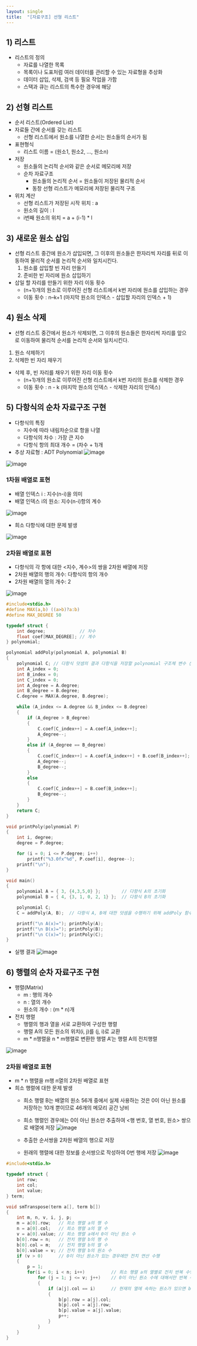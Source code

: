 ```yaml
---
layout: single
title:  "[자료구조] 선형 리스트"
---
```


## 1) 리스트
- 리스트의 정의
    - 자료를 나열한 목록
    - 목록이나 도표처럼 여러 데이터를 관리할 수 있는 자료형을 추상화
    - 데이터 삽입, 삭제, 검색 등 필요 작업을 가함
    - 스택과 큐는 리스트의 특수한 경우에 해당


## 2) 선형 리스트
- 순서 리스트(Ordered List)
- 자료들 간에 순서를 갖는 리스트
    - 선형 리스트에서 원소를 나열한 순서는 원소들의 순서가 됨
- 표현형식
    - 리스트 이름 = (원소1, 원소2, …, 원소n)
- 저장
    - 원소들의 논리적 순서와 같은 순서로 메모리에 저장
    - 순차 자료구조
        - 원소들의 논리적 순서 = 원소들이 저장된 물리적 순서
        - 동창 선형 리스트가 메모리에 저장된 물리적 구조
- 위치 계산
    - 선형 리스트가 저장된 시작 위치 : a
    - 원소의 길이 : l
    - i번째 원소의 위치 = a + (i-1) * l


## 3) 새로운 원소 삽입
- 선형 리스트 중간에 원소가 삽입되면, 그 이후의 원소들은 한자리씩 자리를 뒤로 이동하여 물리적 순서를 논리적 순서와 일치시킨다.
    1. 원소를 삽입할 빈 자리 만들기
    2. 준비한 빈 자리에 원소 삽입하기
- 삽일 할 자리를 만들기 위한 자리 이동 횟수
    - (n+1)개의 원소로 이루어진 선형 리스트에서 k번 자리에 원소를 삽입하는 경우
    - 이동 횟수 : n–k+1 (마지막 원소의 인덱스 - 삽입할 자리의 인덱스 + 1)


## 4) 원소 삭제
- 선형 리스트 중간에서 원소가 삭제되면, 그 이후의 원소들은 한자리씩 자리를 앞으로 이동하여 물리적 순서를 논리적 순서와 일치시킨다.
1. 원소 삭제하기
2. 삭제한 빈 자리 채우기
- 삭제 후, 빈 자리를 채우기 위한 자리 이동 횟수
    - (n+1)개의 원소로 이루어진 선형 리스트에서 k번 자리의 원소를 삭제한 경우
    - 이동 횟수 : n - k (마지막 원소의 인덱스 - 삭제한 자리의 인덱스)


## 5) 다항식의 순차 자료구조 구현
- 다항식의 특징
    - 지수에 따라 내림차순으로 항을 나열
    - 다항식의 차수 : 가장 큰 지수
    - 다항식 항의 최대 개수 = (차수 + 1)개
- 추상 자료형 : ADT Polynomial
![image](https://user-images.githubusercontent.com/55589616/211756928-ee6dd5d9-8ad8-49b6-9189-de62d39f3d4b.png)

![image](https://user-images.githubusercontent.com/55589616/211757004-e1b4917a-2f4a-4f37-8c25-11865c741a15.png)


### 1차원 배열로 표현
- 배열 인덱스 i : 지수(n-i)을 의미
- 배열 인덱스 i의 원소: 지수(n-i)항의 계수

![image](https://user-images.githubusercontent.com/55589616/211757591-54a676fd-6d1e-4181-a8a6-9b84d81e5ec7.png)
    
- 희소 다항식에 대한 문제 발생

![image](https://user-images.githubusercontent.com/55589616/211757961-5663ead8-bd9a-40d4-88c2-72dc6cd8e7ee.png)


### 2차원 배열로 표현
- 다항식의 각 항에 대한 <지수, 계수>의 쌍을 2차원 배열에 저장
- 2차원 배열의 행의 개수: 다항식의 항의 개수
- 2차원 배열의 열의 개수: 2

![image](https://user-images.githubusercontent.com/55589616/211758300-7dc5a3dc-f343-470f-8266-d6fd72f78612.png)


``` c
#include<stdio.h>
#define MAX(a,b) ((a>b)?a:b)
#define MAX_DEGREE 50

typedef struct {
	int degree;             // 차수
	float coef[MAX_DEGREE]; // 계수
} polynomial;

polynomial addPoly(polynomial A, polynomial B) 
{
	polynomial C; // 다항식 덧셈의 결과 다항식을 저장할 polynomial 구조체 변수 선언
	int A_index = 0;
	int B_index = 0;
	int C_index = 0;
	int A_degree = A.degree;
	int B_degree = B.degree;
	C.degree = MAX(A.degree, B.degree);

	while (A_index <= A.degree && B_index <= B.degree)
	{
		if (A_degree > B_degree)
		{
			C.coef[C_index++] = A.coef[A_index++];
			A_degree--;
		}
		else if (A_degree == B_degree)
		{
			C.coef[C_index++] = A.coef[A_index++] + B.coef[B_index++];
			A_degree--;
			B_degree--;
		}
		else
		{
			C.coef[C_index++] = B.coef[B_index++];
			B_degree--;
		}
	}
	return C;
}

void printPoly(polynomial P)
{
	int i, degree;
	degree = P.degree;

	for (i = 0; i <= P.degree; i++)
		printf("%3.0fx^%d", P.coef[i], degree--);
	printf("\n");
}

void main()
{
	polynomial A = { 3, {4,3,5,0} };		// 다항식 A의 초기화
	polynomial B = { 4, {3, 1, 0, 2, 1} };	// 다항식 B의 초기화

	polynomial C;
	C = addPoly(A, B);	// 다항식 A, B에 대한 덧셈을 수행하기 위해 addPoly 함수 호출

	printf("\n A(x)=");	printPoly(A);
	printf("\n B(x)=");	printPoly(B);
	printf("\n C(x)=");	printPoly(C);
}
```

- 실행 결과
![image](https://user-images.githubusercontent.com/55589616/211759241-6bf6eaf2-920e-4413-9395-ecef0893638d.png)


## 6) 행렬의 순차 자료구조 구현
- 행렬(Matrix)
    - m : 행의 개수
    - n : 열의 개수
    - 원소의 개수 : (m * n)개
- 전치 행렬
    - 행렬의 행과 열을 서로 교환하여 구성한 행렬
    - 행렬 A의 모든 원소의 위치(i, j)를 (j, i)로 교환
    - m * n행렬을 n * m행렬로 변환한 행렬 A’는 행렬 A의 전치행렬

![image](https://user-images.githubusercontent.com/55589616/211759833-cceceae2-adac-4522-9acb-c561fa6c20ea.png)

### 2차원 배열로 표현
- m * n 행렬을 m행 n열의 2차원 배열로 표현
- 희소 행렬에 대한 문제 발생
    - 희소 행렬 B는 배열의 원소 56개 중에서 실제 사용하는 것은 0이 아닌 원소를 저장하는 10개 뿐이므로 46개의 메모리 공간 낭비
    - 희소 행렬인 경우에는 0이 아닌 원소만 추출하여 <행 번호, 열 번호, 원소> 쌍으로 배열에 저장
    ![image](https://user-images.githubusercontent.com/55589616/211760359-5b387fd4-12c2-4abf-87b4-8bf18d5c2cae.png)

    - 추출한 순서쌍을 2차원 배열의 행으로 저장
    - 원래의 행렬에 대한 정보를 순서쌍으로 작성하여 0번 행에 저장
    ![image](https://user-images.githubusercontent.com/55589616/211760591-325a9775-d210-4263-b7a3-590449a44c4a.png)


``` c
#include<stdio.h>

typedef struct {
	int row;
	int col;
	int value;
} term;

void smTranspose(term a[], term b[])
{
	int m, n, v, i, j, p;
	m = a[0].row;	// 희소 행렬 a의 행 수
	n = a[0].col;	// 희소 행렬 a의 열 수
	v = a[0].value;	// 희소 행렬 a에서 0이 아닌 원소 수
	b[0].row = n;	// 전치 행렬 b의 행 수
	b[0].col = m;	// 전치 행렬 b의 열 수
	b[0].value = v;	// 전치 행렬 b의 원소 수 
	if (v > 0)		// 0이 아닌 원소가 있는 경우에만 전치 연산 수행
	{
		p = 1;
		for(i = 0; i < n; i++)			// 희소 행렬 a의 열별로 전치 반복 수행
			for (j = 1; j <= v; j++)	// 0이 아닌 원소 수에 대해서만 반복 수행
			{
				if (a[j].col == i)		// 현재의 열에 속하는 원소가 있으면 b[]에 삽입
				{
					b[p].row = a[j].col;
					b[p].col = a[j].row;
					b[p].value = a[j].value;
					p++;
				}
			}
	}
}
```